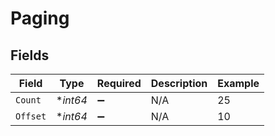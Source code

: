 # Paging


## Fields

| Field              | Type               | Required           | Description        | Example            |
| ------------------ | ------------------ | ------------------ | ------------------ | ------------------ |
| `Count`            | **int64*           | :heavy_minus_sign: | N/A                | 25                 |
| `Offset`           | **int64*           | :heavy_minus_sign: | N/A                | 10                 |